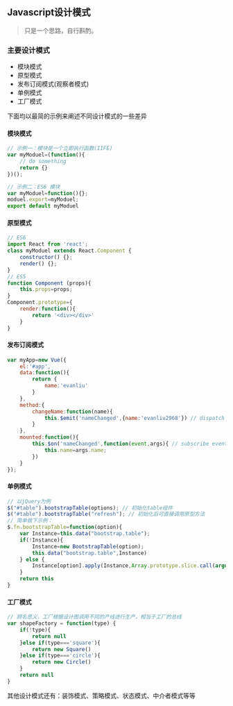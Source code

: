## Javascript设计模式

> 只是一个思路，自行斟酌。

### 主要设计模式

- 模块模式
- 原型模式
- 发布订阅模式(观察者模式)
- 单例模式
- 工厂模式

下面均以最简的示例来阐述不同设计模式的一些差异

#### 模块模式

```javascript
// 示例一：模块是一个立即执行函数(IIFE)
var myModuel=(function(){
	// do something
	return {}
})();

// 示例二：ES6 模块
var myModuel=function(){};
moduel.export=myModuel;
export default myModuel
```

#### 原型模式

```javascript
// ES6
import React from 'react';
class myModuel extends React.Component {
	constructor() {};
	render() {};
}
// ES5
function Component (props){
	this.props=props;
}
Component.prototype={
	render:function(){
		return '<div></div>'
	}
}
```

#### 发布订阅模式

```javascript
var myApp=new Vue({
	el:'#app',
	data:function(){
		return {
			name:'evanliu'
		}
	},
	method:{
		changeName:function(name){
			this.$emit('nameChanged',{name:'evanliu2968'}) // dispatch event
		}
	},
	mounted:function(){
		this.$on('nameChanged',function(event,args){ // subscribe event
			this.name=args.name;
		})
	}
});
```
#### 单例模式

```javascript
// 以jQuery为例
$("#table").bootstrapTable(options); // 初始化table组件
$("#table").bootstrapTable("refresh"); // 初始化后可直接调用原型方法
// 简单做下示例：
$.fn.bootstrapTable=function(option){
	var Instance=this.data("bootstrap.table");
	if(!Instance){
		Instance=new BootstrapTable(option);
		this.data("bootstrap.table",Instance)
	} else {
		Instance[option].apply(Instance,Array.prototype.slice.call(arguments, 1));
	}
	return this
}
```
#### 工厂模式

```javascript
// 顾名思义，工厂根据设计图调用不同的产线进行生产，相当于工厂的总线
var shapeFactory = function(type) {
	if(!type){
		return null
	}else if(type==='square'){
		return new Square()
	}else if(type==='circle'){
		return new Circle()
	}
	return null
}
```
其他设计模式还有：装饰模式、策略模式、状态模式、中介者模式等等







